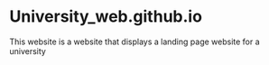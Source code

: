 # University_web.github.io
This website is a website that displays a landing page website for a university
